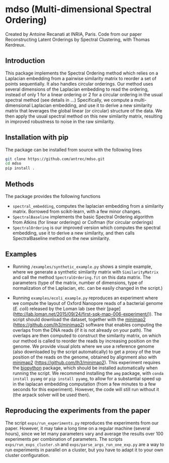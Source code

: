 # mdso (Multi-dimensional Spectral Ordering)
Created by Antoine Recanati at INRIA, Paris.
Code from our paper Reconstructing Latent Orderings by Spectral Clustering, with Thomas Kerdreux.
## Introduction
This package implements the Spectral Ordering method which relies on a Laplacian embedding from a pairwise similarity matrix to reorder a set of points sequentially.
It also handles circular orderings.
Our method uses several dimensions of the Laplacian embedding to read the ordering, instead of only 1 for a linear ordering or 2 for a circular ordering in the usual spectral method (see details in ...)
Specifically, we compute a multi-dimensional Laplacian embedding, and use it to derive a new similarity matrix that leverages the global linear (or circular) structure of the data.
We then apply the usual spectral method on this new similarity matrix, resulting in improved robustness to noise in the raw similarity.

## Installation with pip
The package can be installed from source with the following lines
```sh
git clone https://github.com/antrec/mdso.git
cd mdso
pip install .
```

## Methods
The package provides the following functions
- `spectral_embedding`, computes the laplacian embedding from a similarity matrix. Borrowed from scikit-learn, with a few minor changes.
- `SpectralBaseline` implements the basic Spectral Ordering algorithm from Atkins (for linear orderings) or Coifman (for circular orderings)
- `SpectralOrdering` is our improved version which computes the spectral embedding, use it to derive a new similarity, and then calls SpectralBaseline method on the new similarity.

## Examples
* Running `/examples/synthetic_example.py` shows a simple example, where we generate a synthetic similarity matrix with `SimilarityMatrix` and call the method `SpectralOrdering.fit` on this data matrix. The parameters (type of the matrix, number of dimensions, type of normalization of the  Laplacian, etc. can be easily changed in the script.)

* Running `examples/ecoli_example.py` reproduces an experiment where we compute the layout of Oxford Nanopore reads of a bacterial genome (*E. coli*) released by the Loman lab (see their [page] (http://lab.loman.net/2015/09/24/first-sqk-map-006-experiment/)). The script should download the dataset, together with the [minimap2] (https://github.com/lh3/minimap2) software that enables computing the overlaps from the DNA reads (if it is not already on your path). The overlaps are then computed to construct the similarity matrix, on which our method is called to reorder the reads by increasing position on the genome. We provide visual plots where we use a reference genome (also downloaded by the script automatically) to get a proxy of the true position of the reads on the genome, obtained by alignment also with [minimap2] (https://github.com/lh3/minimap2).
This experiment requires the [biopython][biopython] package, which should be installed automatically when running the script.
We recommend installing the `amg` package, with `conda install pyamg` or `pip install pyamg`, to allow for a substantial speed up in the laplacan embedding computation (from a few minutes to a few seconds for this experiment). However, the code will still run without it (the arpack solver will be used then).

## Reproducing the experiments from the paper
The script `exps/run_experiments.py` reproduces the experiments from our paper. However, it may take a long time on a regular machine (several hours), since we let many parameters vary and average the results over 100 experiments per combination of parameters.
The scripts `exps/run_exps_cluster.sh` and `exps/parse_args_run_one_exp.py` are a way to run experiments in parallel on a cluster, but you have to adapt it to your own cluster configuration.


[minimap2]: https://github.com/lh3/minimap2
[biopython]: http://biopython.org/wiki/Download#Easy_Install
